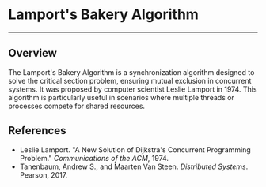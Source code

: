 # Lamport's Bakery Algorithm

---

## Overview

The Lamport's Bakery Algorithm is a synchronization algorithm designed to solve the critical section problem, ensuring mutual exclusion in concurrent systems. It was proposed by computer scientist Leslie Lamport in 1974. This algorithm is particularly useful in scenarios where multiple threads or processes compete for shared resources.


## References

- Leslie Lamport. "A New Solution of Dijkstra's Concurrent Programming Problem." *Communications of the ACM*, 1974.
- Tanenbaum, Andrew S., and Maarten Van Steen. *Distributed Systems*. Pearson, 2017.
